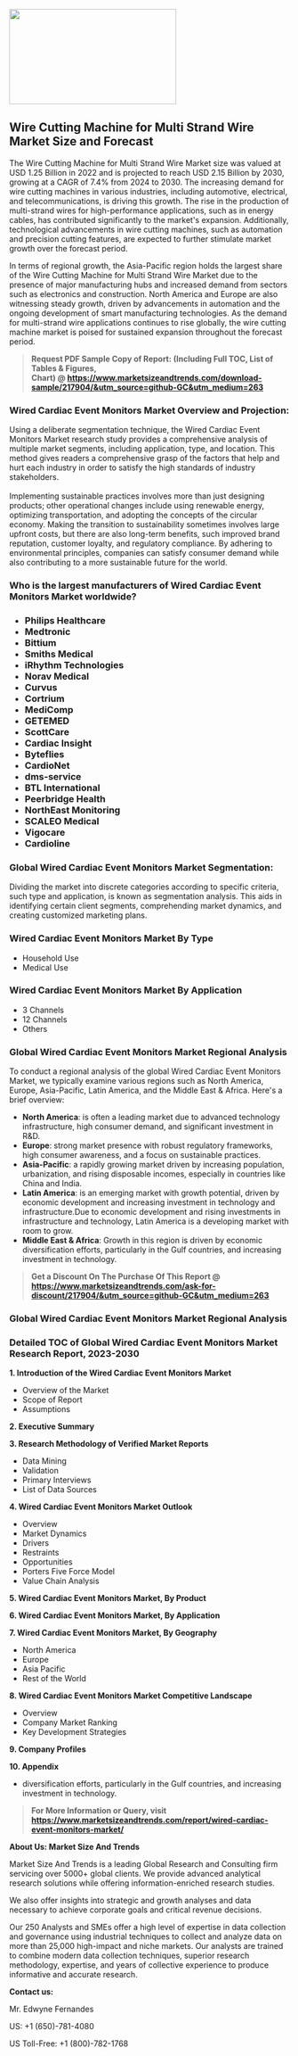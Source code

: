 <p><img class="alignnone size-medium wp-image-20088" src="https://ffe5etoiles.com/wp-content/uploads/2024/12/MST1-300x171.png" alt="" width="300" height="171" /></p><h2>Wire Cutting Machine for Multi Strand Wire Market Size and Forecast</h2><p>The Wire Cutting Machine for Multi Strand Wire Market size was valued at USD 1.25 Billion in 2022 and is projected to reach USD 2.15 Billion by 2030, growing at a CAGR of 7.4% from 2024 to 2030. The increasing demand for wire cutting machines in various industries, including automotive, electrical, and telecommunications, is driving this growth. The rise in the production of multi-strand wires for high-performance applications, such as in energy cables, has contributed significantly to the market's expansion. Additionally, technological advancements in wire cutting machines, such as automation and precision cutting features, are expected to further stimulate market growth over the forecast period.</p><p>In terms of regional growth, the Asia-Pacific region holds the largest share of the Wire Cutting Machine for Multi Strand Wire Market due to the presence of major manufacturing hubs and increased demand from sectors such as electronics and construction. North America and Europe are also witnessing steady growth, driven by advancements in automation and the ongoing development of smart manufacturing technologies. As the demand for multi-strand wire applications continues to rise globally, the wire cutting machine market is poised for sustained expansion throughout the forecast period.</p></p><blockquote id="" class=""><strong>Request PDF Sample Copy of Report: (Including Full TOC, List of Tables &amp; Figures, Chart)&nbsp;@&nbsp;<strong><a href="https://www.marketsizeandtrends.com/download-sample/217904/&utm_source=github-GC&utm_medium=263" target="_blank">https://www.marketsizeandtrends.com/download-sample/217904/&utm_source=github-GC&utm_medium=263</a></strong></strong></blockquote><h3 id="" class="">Wired Cardiac Event Monitors Market&nbsp;Overview and Projection:</h3><p id="" class="">Using a deliberate segmentation technique, the Wired Cardiac Event Monitors Market research study provides a comprehensive analysis of multiple market segments, including application, type, and location. This method gives readers a comprehensive grasp of the factors that help and hurt each industry in order to satisfy the high standards of industry stakeholders. <br /> <br />Implementing sustainable practices involves more than just designing products; other operational changes include using renewable energy, optimizing transportation, and adopting the concepts of the circular economy. Making the transition to sustainability sometimes involves large upfront costs, but there are also long-term benefits, such improved brand reputation, customer loyalty, and regulatory compliance. By adhering to environmental principles, companies can satisfy consumer demand while also contributing to a more sustainable future for the world.</p><h3 id="" class="">Who is the largest manufacturers of&nbsp;Wired Cardiac Event Monitors Market worldwide?</h3><h3 class=""><p><ul><li>Philips Healthcare </li><li> Medtronic </li><li> Bittium </li><li> Smiths Medical </li><li> iRhythm Technologies </li><li> Norav Medical </li><li> Curvus </li><li> Cortrium </li><li> MediComp </li><li> GETEMED </li><li> ScottCare </li><li> Cardiac Insight </li><li> Byteflies </li><li> CardioNet </li><li> dms-service </li><li> BTL International </li><li> Peerbridge Health </li><li> NorthEast Monitoring </li><li> SCALEO Medical </li><li> Vigocare </li><li> Cardioline</li></ul></p></h3><h3 id="" class="">Global&nbsp;Wired Cardiac Event Monitors Market Segmentation:</h3><p id="" class="">Dividing the market into discrete categories according to specific criteria, such type and application, is known as segmentation analysis. This aids in identifying certain client segments, comprehending market dynamics, and creating customized marketing plans.</p><h3 id="" class="">Wired Cardiac Event Monitors Market&nbsp;By Type</h3><p><p><ul><li>Household Use</li><li> Medical Use</p></li></ul></p></p><h3 id="" class="">Wired Cardiac Event Monitors Market&nbsp;By Application</h3><p class=""><p><ul><li>3 Channels</li><li> 12 Channels</li><li> Others</li></ul></p></p><h3 id="" class="">Global Wired Cardiac Event Monitors Market Regional Analysis</h3><p id="" class="">To conduct a regional analysis of the global Wired Cardiac Event Monitors Market, we typically examine various regions such as North America, Europe, Asia-Pacific, Latin America, and the Middle East &amp; Africa. Here's a brief overview:</p><ul><li><strong>North America</strong>: is often a leading market due to advanced technology infrastructure, high consumer demand, and significant investment in R&amp;D.</li><li><strong>Europe</strong>: strong market presence with robust regulatory frameworks, high consumer awareness, and a focus on sustainable practices.</li><li><strong>Asia-Pacific</strong>: a rapidly growing market driven by increasing population, urbanization, and rising disposable incomes, especially in countries like China and India.</li><li><strong>Latin America</strong>: is an emerging market with growth potential, driven by economic development and increasing investment in technology and infrastructure.Due to economic development and rising investments in infrastructure and technology, Latin America is a developing market with room to grow.</li><li><strong>Middle East &amp; Africa</strong>: Growth in this region is driven by economic diversification efforts, particularly in the Gulf countries, and increasing investment in technology.</li></ul><blockquote id="" class=""><strong>Get a Discount On The Purchase Of This Report @ <strong><a href="https://www.marketsizeandtrends.com/ask-for-discount/217904/&utm_source=github-GC&utm_medium=263" target="_blank">https://www.marketsizeandtrends.com/ask-for-discount/217904/&utm_source=github-GC&utm_medium=263</a></strong></strong></blockquote><h3 id="" class="">Global Wired Cardiac Event Monitors Market Regional Analysis</h3><h3 id="" class="">Detailed TOC of Global Wired Cardiac Event Monitors Market Research Report, 2023-2030</h3><p id="" class=""><strong>1. Introduction of the Wired Cardiac Event Monitors Market</strong></p><ul><li>Overview of the Market</li><li>Scope of Report</li><li>Assumptions</li></ul><p id="" class=""><strong>2. Executive Summary</strong></p><p id="" class=""><strong>3. Research Methodology of Verified Market Reports</strong></p><ul><li>Data Mining</li><li>Validation</li><li>Primary Interviews</li><li>List of Data Sources</li></ul><p id="" class=""><strong>4. Wired Cardiac Event Monitors Market Outlook</strong></p><ul><li>Overview</li><li>Market Dynamics</li><li>Drivers</li><li>Restraints</li><li>Opportunities</li><li>Porters Five Force Model</li><li>Value Chain Analysis</li></ul><p id="" class=""><strong>5. Wired Cardiac Event Monitors Market, By Product</strong></p><p id="" class=""><strong>6. Wired Cardiac Event Monitors Market, By Application</strong></p><p id="" class=""><strong>7. Wired Cardiac Event Monitors Market, By Geography</strong></p><ul><li>North America</li><li>Europe</li><li>Asia Pacific</li><li>Rest of the World</li></ul><p id="" class=""><strong>8. Wired Cardiac Event Monitors Market Competitive Landscape</strong></p><ul><li>Overview</li><li>Company Market Ranking</li><li>Key Development Strategies</li></ul><p id="" class=""><strong>9. Company Profiles</strong></p><p id="" class=""><strong>10. Appendix</strong></p><ul><li>diversification efforts, particularly in the Gulf countries, and increasing investment in technology.</li></ul><blockquote id="" class=""><strong>For More Information or Query, visit <strong><strong><a href="https://www.marketsizeandtrends.com/report/wired-cardiac-event-monitors-market/" target="_blank">https://www.marketsizeandtrends.com/report/wired-cardiac-event-monitors-market/</a></strong></strong></strong></blockquote><p id="" class=""><strong>About Us: Market Size And Trends</strong></p><p id="" class="">Market Size And Trends is a leading Global Research and Consulting firm servicing over 5000+ global clients. We provide advanced analytical research solutions while offering information-enriched research studies.</p><p id="" class="">We also offer insights into strategic and growth analyses and data necessary to achieve corporate goals and critical revenue decisions.</p><p id="" class="">Our 250 Analysts and SMEs offer a high level of expertise in data collection and governance using industrial techniques to collect and analyze data on more than 25,000 high-impact and niche markets. Our analysts are trained to combine modern data collection techniques, superior research methodology, expertise, and years of collective experience to produce informative and accurate research.</p><p id="" class=""><strong>Contact us:</strong></p><p id="" class="">Mr. Edwyne Fernandes</p><p id="" class="">US: +1 (650)-781-4080</p><p id="" class="">US Toll-Free: +1 (800)-782-1768</p>
